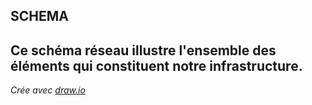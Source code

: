 ## SCHEMA 

## Ce schéma réseau illustre l'ensemble des éléments qui constituent notre infrastructure.

*Crée avec [draw.io](https://www.draw.io/)*
